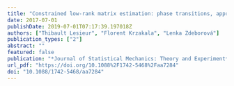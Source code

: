 ```yaml
---
title: "Constrained low-rank matrix estimation: phase transitions, approximate message passing and applications"
date: 2017-07-01
publishDate: 2019-07-01T07:17:39.197018Z
authors: ["Thibault Lesieur", "Florent Krzakala", "Lenka Zdeborová"]
publication_types: ["2"]
abstract: ""
featured: false
publication: "*Journal of Statistical Mechanics: Theory and Experiment*"
url_pdf: "https://doi.org/10.1088%2F1742-5468%2Faa7284"
doi: "10.1088/1742-5468/aa7284"
---
```


